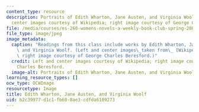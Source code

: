 ```yaml
---
content_type: resource
description: Portraits of Edith Wharton, Jane Austen, and Virginia Woolf. (Left and
  center images courtesy of Wikipedia; right image courtesy of George Charles Beresford.)
file: /media/courses/es-260-womens-novels-a-weekly-book-club-spring-2006/b2c39977d1c1fb608ae3cdfda6109273_es-260s06.jpg
file_type: image/jpeg
image_metadata:
  caption: "Readings from this class include works by Edith Wharton, Jane Austen,\
    \ and Virginia Woolf. (Left and center images\_taken from\_ [Wikipedia](http://www.wikipedia.org/);\
    \ right image courtesy of George Charles Beresford.)"
  credit: Left and center images courtesy of Wikipedia; right image courtesy of George
    Charles Beresford.
  image-alt: Portraits of Edith Wharton, Jane Austen, and Virginia Woolf.
learning_resource_types: []
ocw_type: OCWImage
resourcetype: Image
title: Edith Wharton, Jane Austen, and Virginia Woolf
uid: b2c39977-d1c1-fb60-8ae3-cdfda6109273
---
```

